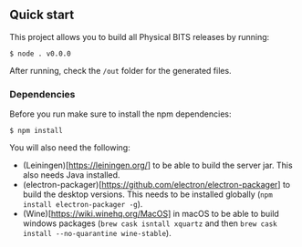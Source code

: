 ## Quick start

This project allows you to build all Physical BITS releases by running:

    $ node . v0.0.0

After running, check the `/out` folder for the generated files.

### Dependencies

Before you run make sure to install the npm dependencies:

    $ npm install

You will also need the following:

* (Leiningen)[https://leiningen.org/] to be able to build the server jar. This also needs Java installed.
* (electron-packager)[https://github.com/electron/electron-packager] to build the desktop versions. This needs to be installed globally (`npm install electron-packager -g`).
* (Wine)[https://wiki.winehq.org/MacOS] in macOS to be able to build windows packages (`brew cask isntall xquartz` and then `brew cask install --no-quarantine wine-stable`).
